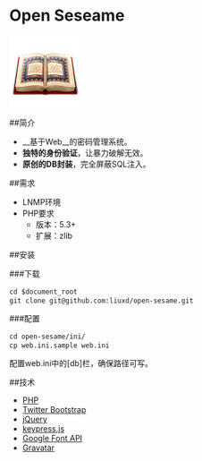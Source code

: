Open Seseame
============

<img src="www/img/web.png" />

##简介
+ __基于Web__的密码管理系统。
+ __独特的身份验证__，让暴力破解无效。
+ __原创的DB封装__，完全屏蔽SQL注入。

##需求
+ LNMP环境
+ PHP要求
    + 版本：5.3+
    + 扩展：zlib

##安装

###下载
```
cd $document_root
git clone git@github.com:liuxd/open-sesame.git
```

###配置
```
cd open-sesame/ini/
cp web.ini.sample web.ini
```
配置web.ini中的[db]栏，确保路径可写。

##技术
* [PHP](http://php.net/)
* [Twitter Bootstrap](http://twitter.github.io/bootstrap/)
* [jQuery](http://jquery.com/)
* [keypress.js](http://dmauro.github.io/Keypress/)
* [Google Font API](http://www.google.com/fonts/)
* [Gravatar](http://cn.gravatar.com/)
